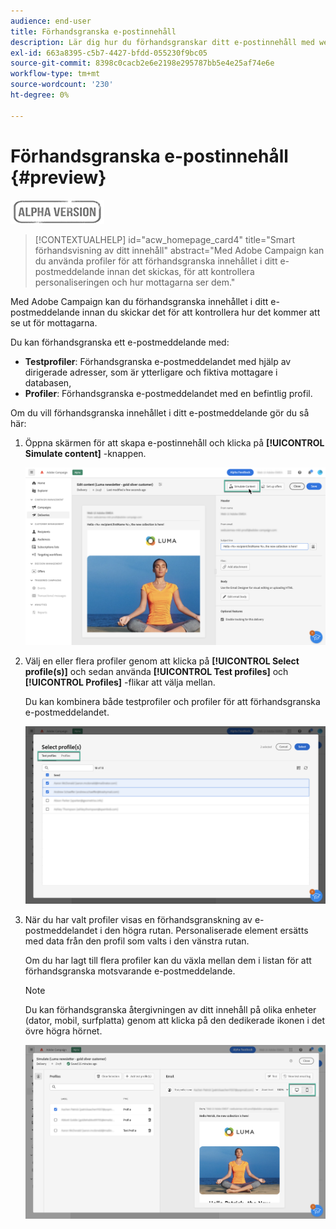 ```yaml
---
audience: end-user
title: Förhandsgranska e-postinnehåll
description: Lär dig hur du förhandsgranskar ditt e-postinnehåll med webbgränssnittet för Campaign
exl-id: 663a8395-c5b7-4427-bfdd-055230f9bc05
source-git-commit: 8398c0cacb2e6e2198e295787bb5e4e25af74e6e
workflow-type: tm+mt
source-wordcount: '230'
ht-degree: 0%

---
```


# Förhandsgranska e-postinnehåll {#preview}

![](../assets/do-not-localize/badge.png)

>[!CONTEXTUALHELP]
>id="acw_homepage_card4"
>title="Smart förhandsvisning av ditt innehåll"
>abstract="Med Adobe Campaign kan du använda profiler för att förhandsgranska innehållet i ditt e-postmeddelande innan det skickas, för att kontrollera personaliseringen och hur mottagarna ser dem."

Med Adobe Campaign kan du förhandsgranska innehållet i ditt e-postmeddelande innan du skickar det för att kontrollera hur det kommer att se ut för mottagarna.

Du kan förhandsgranska ett e-postmeddelande med:

* **Testprofiler**: Förhandsgranska e-postmeddelandet med hjälp av dirigerade adresser, som är ytterligare och fiktiva mottagare i databasen,
* **Profiler**: Förhandsgranska e-postmeddelandet med en befintlig profil.

Om du vill förhandsgranska innehållet i ditt e-postmeddelande gör du så här:

1. Öppna skärmen för att skapa e-postinnehåll och klicka på **[!UICONTROL Simulate content]** -knappen.

   ![](assets/simulate.png)

1. Välj en eller flera profiler genom att klicka på **[!UICONTROL Select profile(s)]** och sedan använda **[!UICONTROL Test profiles]** och **[!UICONTROL Profiles]** -flikar att välja mellan.

   Du kan kombinera både testprofiler och profiler för att förhandsgranska e-postmeddelandet.

   ![](assets/preview-profile.png)

1. När du har valt profiler visas en förhandsgranskning av e-postmeddelandet i den högra rutan. Personaliserade element ersätts med data från den profil som valts i den vänstra rutan.

   Om du har lagt till flera profiler kan du växla mellan dem i listan för att förhandsgranska motsvarande e-postmeddelande.

   >[!NOTE]
   >
   >Du kan förhandsgranska återgivningen av ditt innehåll på olika enheter (dator, mobil, surfplatta) genom att klicka på den dedikerade ikonen i det övre högra hörnet.

   ![](assets/preview.png)


